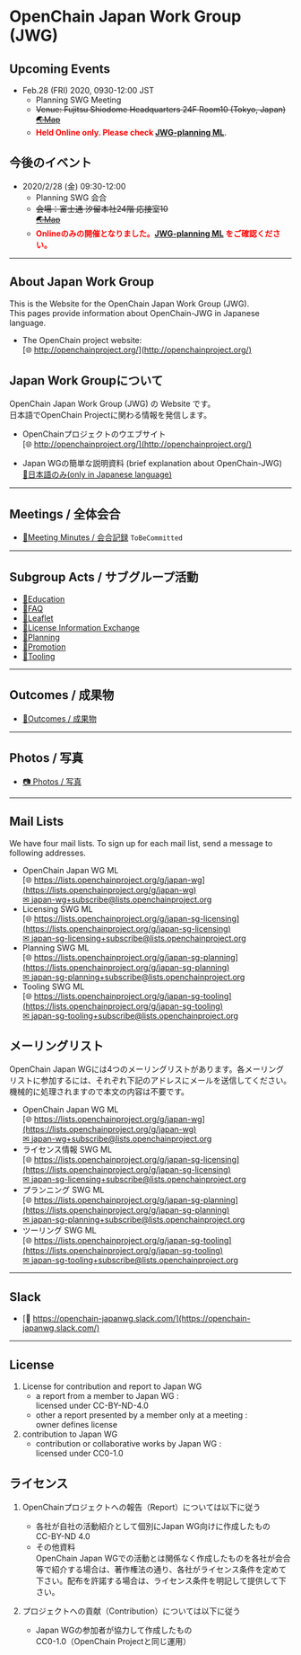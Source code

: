 # OpenChain Japan Work Group (JWG)

## Upcoming Events

- Feb.28 (FRI) 2020, 0930-12:00 JST
  - Planning SWG Meeting
  - ~~Venue: Fujitsu Shiodome Headquarters 24F Room10 (Tokyo, Japan)~~  
    ~~[&#x1f30f;Map](https://www.fujitsu.com/global/about/corporate/locations/worldlocation/japan/about-headquarters.html)~~
  - **<span style="color: red;">Held Online only. Please check [JWG-planning ML](https://lists.openchainproject.org/g/japan-sg-planning)</span>**.

## 今後のイベント

- 2020/2/28 (金) 09:30-12:00
  - Planning SWG 会合
  - ~~会場：富士通 汐留本社24階 応接室10~~  
    ~~[&#x1f30f;Map](https://www.fujitsu.com/global/about/corporate/locations/worldlocation/japan/about-headquarters.html)~~
  - **<span style="color: red;">Onlineのみの開催となりました。[JWG-planning ML](https://lists.openchainproject.org/g/japan-wg) をご確認ください。</span>**  

---

## About Japan Work Group

This is the Website for the OpenChain Japan Work Group (JWG).  
This pages provide information about OpenChain-JWG in Japanese language.

- The OpenChain project website:  
[&#x1f310; http://openchainproject.org/](http://openchainproject.org/)

## Japan Work Groupについて

OpenChain Japan Work Group (JWG) の Website です。  
日本語でOpenChain Projectに関わる情報を発信します。

- OpenChainプロジェクトのウエブサイト  
[&#x1f310; http://openchainproject.org/](http://openchainproject.org/)

- Japan WGの簡単な説明資料 (brief explanation about OpenChain-JWG)  
[&#x1F4D6;日本語のみ(only in Japanese language)](https://github.com/OpenChain-Project/Onboarding-JWG/blob/master/About_Japan-wg/About_JapanWG.md)

---

## Meetings / 全体会合

- [&#x1f4c2;Meeting Minutes / 会合記録](meetings/)  ```ToBeCommitted```  

---

## Subgroup Acts / サブグループ活動

- [&#x1f4c2;Education](subgroups/education/)  
- [&#x1f4c2;FAQ](subgroups/FAQ/)  
- [&#x1f4c2;Leaflet](subgroups/leaflet/)  
- [&#x1f4c2;License Information Exchange](subgroups/licensing/)  
- [&#x1f4c2;Planning](subgroups/planning/)  
- [&#x1f4c2;Promotion](subgroups/promotion/)  
- [&#x1f4c2;Tooling](subgroups/tooling/)  

---

## Outcomes / 成果物

- [&#x1f4c2;Outcomes / 成果物](outcomes/)  

---

## Photos / 写真

- [&#x1f4f7; Photos / 写真](https://lists.openchainproject.org/g/japan-wg/album?id=241538)  

---

## Mail Lists

We have four mail lists. To sign up for each mail list, send a message to following addresses.

- OpenChain Japan WG ML  
[&#x1f310; https://lists.openchainproject.org/g/japan-wg](https://lists.openchainproject.org/g/japan-wg)  
[&#x2709; japan-wg+subscribe@lists.openchainproject.org](mailto:japan-wg+subscribe@lists.openchainproject.org)  
- Licensing SWG ML  
[&#x1f310; https://lists.openchainproject.org/g/japan-sg-licensing](https://lists.openchainproject.org/g/japan-sg-licensing)  
[&#x2709; japan-sg-licensing+subscribe@lists.openchainproject.org](mailto:japan-sg-licensing+subscribe@lists.openchainproject.org)  
- Planning SWG ML  
[&#x1f310; https://lists.openchainproject.org/g/japan-sg-planning](https://lists.openchainproject.org/g/japan-sg-planning)  
[&#x2709; japan-sg-planning+subscribe@lists.openchainproject.org](mailto:japan-sg-planning+subscribe@lists.openchainproject.org)
- Tooling SWG ML  
[&#x1f310; https://lists.openchainproject.org/g/japan-sg-tooling](https://lists.openchainproject.org/g/japan-sg-tooling)  
[&#x2709; japan-sg-tooling+subscribe@lists.openchainproject.org](mailto:japan-sg-tooling+subscribe@lists.openchainproject.org)  

## メーリングリスト

OpenChain Japan WGには4つのメーリングリストがあります。各メーリングリストに参加するには、それぞれ下記のアドレスにメールを送信してください。機械的に処理されますので本文の内容は不要です。

- OpenChain Japan WG ML  
[&#x1f310; https://lists.openchainproject.org/g/japan-wg](https://lists.openchainproject.org/g/japan-wg)  
[&#x2709; japan-wg+subscribe@lists.openchainproject.org](mailto:japan-wg+subscribe@lists.openchainproject.org)  
- ライセンス情報 SWG ML  
[&#x1f310; https://lists.openchainproject.org/g/japan-sg-licensing](https://lists.openchainproject.org/g/japan-sg-licensing)  
[&#x2709; japan-sg-licensing+subscribe@lists.openchainproject.org](mailto:japan-sg-licensing+subscribe@lists.openchainproject.org)  
- プランニング SWG ML  
[&#x1f310; https://lists.openchainproject.org/g/japan-sg-planning](https://lists.openchainproject.org/g/japan-sg-planning)  
[&#x2709; japan-sg-planning+subscribe@lists.openchainproject.org](mailto:japan-sg-planning+subscribe@lists.openchainproject.org)
- ツーリング SWG ML  
[&#x1f310; https://lists.openchainproject.org/g/japan-sg-tooling](https://lists.openchainproject.org/g/japan-sg-tooling)  
[&#x2709; japan-sg-tooling+subscribe@lists.openchainproject.org](mailto:japan-sg-tooling+subscribe@lists.openchainproject.org)

---

## Slack

- [&#x1F4AC; https://openchain-japanwg.slack.com/](https://openchain-japanwg.slack.com/)  

---

## License

1. License for contribution and report to Japan WG
   - a report from a member to Japan WG :  
   licensed under CC-BY-ND-4.0
   - other a report presented by a member only at a meeting :  
   owner defines license
2. contribution to Japan WG
   - contribution or collaborative works by Japan WG :  
   licensed under CC0-1.0

## ライセンス

1. OpenChainプロジェクトへの報告（Report）については以下に従う  
   - 各社が自社の活動紹介として個別にJapan WG向けに作成したもの  
   CC-BY-ND 4.0
   - その他資料  
   OpenChain Japan WGでの活動とは関係なく作成したものを各社が会合等で紹介する場合は、著作権法の通り、各社がライセンス条件を定めて下さい。配布を許諾する場合は、ライセンス条件を明記して提供して下さい。

1. プロジェクトへの貢献（Contribution）については以下に従う  
   - Japan WGの参加者が協力して作成したもの  
   CC0-1.0（OpenChain Projectと同じ運用）

